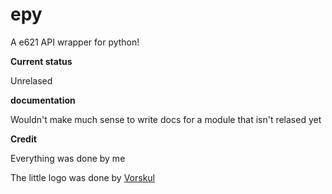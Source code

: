 # epy
A e621 API wrapper for python!


**Current status**

Unrelased

**documentation**

Wouldn't make much sense to write docs for a module that isn't relased yet

**Credit**

Everything was done by me

The little logo was done by [Vorskul](https://instagram.com/voskul "Vorskul")
